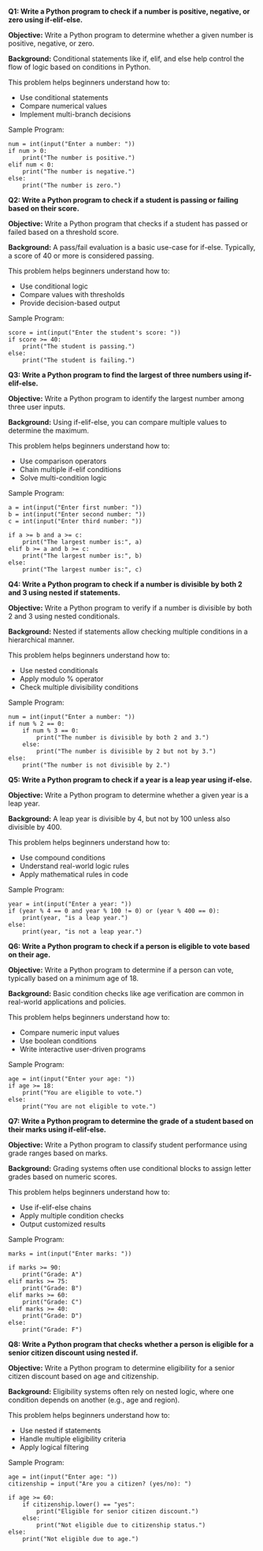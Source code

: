 **Q1: Write a Python program to check if a number is positive, negative, or zero using if-elif-else.**

**Objective:**
Write a Python program to determine whether a given number is positive, negative, or zero.

**Background:**
Conditional statements like if, elif, and else help control the flow of logic based on conditions in Python.

This problem helps beginners understand how to:
* Use conditional statements
* Compare numerical values
* Implement multi-branch decisions

Sample Program:

```
num = int(input("Enter a number: "))
if num > 0:
    print("The number is positive.")
elif num < 0:
    print("The number is negative.")
else:
    print("The number is zero.")
```

**Q2: Write a Python program to check if a student is passing or failing based on their score.**

**Objective:**
Write a Python program that checks if a student has passed or failed based on a threshold score.

**Background:**
A pass/fail evaluation is a basic use-case for if-else. Typically, a score of 40 or more is considered passing.

This problem helps beginners understand how to:
* Use conditional logic
* Compare values with thresholds
* Provide decision-based output

Sample Program:

```
score = int(input("Enter the student's score: "))
if score >= 40:
    print("The student is passing.")
else:
    print("The student is failing.")
```

**Q3: Write a Python program to find the largest of three numbers using if-elif-else.**

**Objective:**
Write a Python program to identify the largest number among three user inputs.

**Background:**
Using if-elif-else, you can compare multiple values to determine the maximum.

This problem helps beginners understand how to:
* Use comparison operators
* Chain multiple if-elif conditions
* Solve multi-condition logic

Sample Program:

```
a = int(input("Enter first number: "))
b = int(input("Enter second number: "))
c = int(input("Enter third number: "))

if a >= b and a >= c:
    print("The largest number is:", a)
elif b >= a and b >= c:
    print("The largest number is:", b)
else:
    print("The largest number is:", c)
```

**Q4: Write a Python program to check if a number is divisible by both 2 and 3 using nested if statements.**

**Objective:**
Write a Python program to verify if a number is divisible by both 2 and 3 using nested conditionals.

**Background:**
Nested if statements allow checking multiple conditions in a hierarchical manner.

This problem helps beginners understand how to:
* Use nested conditionals
* Apply modulo % operator
* Check multiple divisibility conditions

Sample Program:

```
num = int(input("Enter a number: "))
if num % 2 == 0:
    if num % 3 == 0:
        print("The number is divisible by both 2 and 3.")
    else:
        print("The number is divisible by 2 but not by 3.")
else:
    print("The number is not divisible by 2.")
```

**Q5: Write a Python program to check if a year is a leap year using if-else.**

**Objective:**
Write a Python program to determine whether a given year is a leap year.

**Background:**
A leap year is divisible by 4, but not by 100 unless also divisible by 400.

This problem helps beginners understand how to:
* Use compound conditions
* Understand real-world logic rules
* Apply mathematical rules in code

Sample Program:

```
year = int(input("Enter a year: "))
if (year % 4 == 0 and year % 100 != 0) or (year % 400 == 0):
    print(year, "is a leap year.")
else:
    print(year, "is not a leap year.")
```

**Q6: Write a Python program to check if a person is eligible to vote based on their age.**

**Objective:**
Write a Python program to determine if a person can vote, typically based on a minimum age of 18.

**Background:**
Basic condition checks like age verification are common in real-world applications and policies.

This problem helps beginners understand how to:
* Compare numeric input values
* Use boolean conditions
* Write interactive user-driven programs

Sample Program:

```
age = int(input("Enter your age: "))
if age >= 18:
    print("You are eligible to vote.")
else:
    print("You are not eligible to vote.")
```

**Q7: Write a Python program to determine the grade of a student based on their marks using if-elif-else.**

**Objective:**
Write a Python program to classify student performance using grade ranges based on marks.

**Background:**
Grading systems often use conditional blocks to assign letter grades based on numeric scores.

This problem helps beginners understand how to:
* Use if-elif-else chains
* Apply multiple condition checks
* Output customized results

Sample Program:

```
marks = int(input("Enter marks: "))

if marks >= 90:
    print("Grade: A")
elif marks >= 75:
    print("Grade: B")
elif marks >= 60:
    print("Grade: C")
elif marks >= 40:
    print("Grade: D")
else:
    print("Grade: F")
```

**Q8: Write a Python program that checks whether a person is eligible for a senior citizen discount using nested if.**

**Objective:**
Write a Python program to determine eligibility for a senior citizen discount based on age and citizenship.

**Background:**
Eligibility systems often rely on nested logic, where one condition depends on another (e.g., age and region).

This problem helps beginners understand how to:
* Use nested if statements
* Handle multiple eligibility criteria
* Apply logical filtering

Sample Program:

```
age = int(input("Enter age: "))
citizenship = input("Are you a citizen? (yes/no): ")

if age >= 60:
    if citizenship.lower() == "yes":
        print("Eligible for senior citizen discount.")
    else:
        print("Not eligible due to citizenship status.")
else:
    print("Not eligible due to age.")
```
